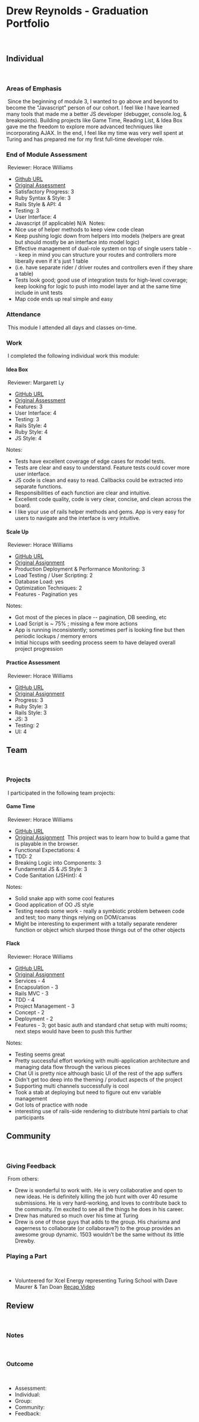 # Drew Reynolds - Graduation Portfolio
​
## Individual
​
### Areas of Emphasis
​
Since the beginning of module 3, I wanted to go above and beyond to become the "Javascript" person of our cohort. I feel like I have learned many tools that made me a better JS developer (debugger, console.log, & breakpoints). Building projects like Game Time, Reading List, & Idea Box gave me the freedom to explore more advanced techniques like incorporating AJAX. In the end, I feel like my time was very well spent at Turing and has prepared me for my first full-time developer role.
​
### End of Module Assessment
​
Reviewer: Horace Williams
​
* [Github URL](https://github.com/NYDrewReynolds/goober)
* [Original Assessment](https://github.com/turingschool/challenges/blob/master/goober.markdown)
​
* Satisfactory Progress: 3
* Ruby Syntax & Style: 3
* Rails Style & API: 4
* Testing: 3
* User Interface: 4
* Javascript (if applicable) N/A
​
Notes:
* Nice use of helper methods to keep view code clean
* Keep pushing logic down from helpers into models (helpers are great but should mostly be an interface into model logic)
* Effective management of dual-role system on top of single users table -- keep in mind you can structure your routes and controllers more liberally even if it's just 1 table
* (i.e. have separate rider / driver routes and controllers even if they share a table)
* Tests look good; good use of integration tests for high-level coverage; keep looking for logic to push into model layer and at the same time include in unit tests
* Map code ends up real simple and easy
​

### Attendance
​
This module I attended all days and classes on-time.
​
### Work
​
I completed the following individual work this module:
​
#### Idea Box
​
Reviewer: Margarett Ly
​
* [GitHub URL](https://github.com/NYDrewReynolds/idea-box)
* [Original Assessment](https://github.com/turingschool/curriculum/blob/master/source/projects/revenge_of_idea_box.markdown)
​
* Features: 3
* User Interface: 4
* Testing: 3
* Rails Style: 4
* Ruby Style: 4
* JS Style: 4
​

Notes:
* Tests have excellent coverage of edge cases for model tests.
* Tests are clear and easy to understand. Feature tests could cover more user interface.
* JS code is clean and easy to read. Callbacks could be extracted into separate functions.
* Responsibilities of each function are clear and intuitive.
* Excellent code quality, code is very clear, concise, and clean across the board.
* I like your use of rails helper methods and gems. App is very easy for users to navigate and the interface is very intuitive.
​

#### Scale Up
​
Reviewer: Horace Williams
​
* [GitHub URL](https://github.com/NYDrewReynolds/scale-up)
* [Original Assignment](https://github.com/turingschool/curriculum/blob/master/source/projects/the_scale_up.markdown)
​
* Production Deployment & Performance Monitoring: 3
* Load Testing / User Scripting: 2
* Database Load: yes
* Optimization Techniques: 2
* Features - Pagination yes
​

Notes:
* Got most of the pieces in place -- pagination, DB seeding, etc
* Load Script is ~ 75% ; missing a few more actions
* App is running inconsistently; sometimes perf is looking fine but then periodic lockups / memory errors
* Initial hiccups with seeding process seem to have delayed overall project progression

#### Practice Assessment
​
Reviewer: Horace Williams
​
* [GitHub URL](https://github.com/NYDrewReynolds/reading-list)
* [Original Assignment](https://github.com/turingschool/challenges/blob/master/goober.markdown)
​
* Progress: 3
* Ruby Style: 3
* Rails Style: 3
* JS: 3
* Testing: 2
* UI: 4
​

## Team
​
### Projects
​
I participated in the following team projects:
​
#### Game Time
​
Reviewer: Horace Williams
​
* [GitHub URL](https://github.com/NYDrewReynolds/snake)
* [Original Assignment](https://github.com/turingschool/lesson_plans/blob/master/ruby_04-apis_and_scalability/gametime_project.markdown)
​
This project was to learn how to build a game that is playable in the browser.
​
* Functional Expectations: 4
* TDD: 2
* Breaking Logic into Components: 3
* Fundamental JS & JS Style: 3
* Code Sanitation (JSHint): 4
​

Notes:
* Solid snake app with some cool features
* Good application of OO JS style
* Testing needs some work - really a symbiotic problem between code and test; too many things relying on DOM/canvas
* Might be interesting to experiment with a totally separate renderer function or object which slurped those things out of the other objects
​

#### Flack
​
Reviewer: Horace Williams
​
* [GitHub URL](https://github.com/NYDrewReynolds/flack)
* [Original Assignment](https://github.com/turingschool/curriculum/blob/master/source/projects/flack.markdown)
​
* Services - 4
* Encapsulation - 3
* Rails MVC - 3
* TDD - 4
* Project Management - 3
* Concept - 2
* Deployment - 2
* Features - 3; got basic auth and standard chat setup with multi rooms; next steps would have been to push this further


Notes:
* Testing seems great
* Pretty successful effort working with multi-application architecture and managing data flow through the various pieces
* Chat UI is pretty nice although basic UI of the rest of the app suffers
* Didn't get too deep into the theming / product aspects of the project
* Supporting multi channels successfully is cool
* Took a stab at deploying but need to figure out env variable management
* Got lots of practice with node
* interesting use of rails-side rendering to distribute html partials to chat participants
​

## Community
​
### Giving Feedback
​
From others:
* Drew is wonderful to work with. He is very collaborative and open to new ideas. He is definitely killing the job hunt with over 40 resume submissions. He is very hard-working, and loves to contribute back to the community. I’m excited to see all the things he does in his career.
* Drew has matured so much over his time at Turing
* Drew is one of those guys that adds to the group. His charisma and eagerness to collaborate (or collaborave?) to the group provides an awesome group dynamic. 1503 wouldn’t be the same without its little Drewby.
​

### Playing a Part
​
* Volunteered for Xcel Energy representing Turing School with Dave Maurer & Tan Doan [Recap Video](https://www.youtube.com/watch?v=OHNA3VmzxoQ)

## Review
​
### Notes
​
### Outcome
​
* Assessment:
* Individual:
* Group:
* Community:
* Feedback:
